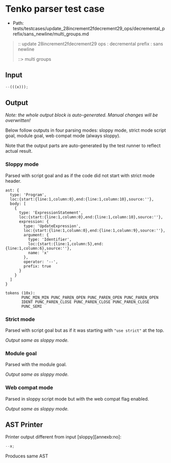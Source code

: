 # Tenko parser test case

- Path: tests/testcases/update_28increment2fdecrement29_ops/decremental_prefix/sans_newline/multi_groups.md

> :: update 28increment2fdecrement29 ops : decremental prefix : sans newline
>
> ::> multi groups

## Input

`````js
--(((x)));
`````

## Output

_Note: the whole output block is auto-generated. Manual changes will be overwritten!_

Below follow outputs in four parsing modes: sloppy mode, strict mode script goal, module goal, web compat mode (always sloppy).

Note that the output parts are auto-generated by the test runner to reflect actual result.

### Sloppy mode

Parsed with script goal and as if the code did not start with strict mode header.

`````
ast: {
  type: 'Program',
  loc:{start:{line:1,column:0},end:{line:1,column:10},source:''},
  body: [
    {
      type: 'ExpressionStatement',
      loc:{start:{line:1,column:0},end:{line:1,column:10},source:''},
      expression: {
        type: 'UpdateExpression',
        loc:{start:{line:1,column:0},end:{line:1,column:9},source:''},
        argument: {
          type: 'Identifier',
          loc:{start:{line:1,column:5},end:{line:1,column:6},source:''},
          name: 'x'
        },
        operator: '--',
        prefix: true
      }
    }
  ]
}

tokens (10x):
       PUNC_MIN_MIN PUNC_PAREN_OPEN PUNC_PAREN_OPEN PUNC_PAREN_OPEN
       IDENT PUNC_PAREN_CLOSE PUNC_PAREN_CLOSE PUNC_PAREN_CLOSE
       PUNC_SEMI
`````

### Strict mode

Parsed with script goal but as if it was starting with `"use strict"` at the top.

_Output same as sloppy mode._

### Module goal

Parsed with the module goal.

_Output same as sloppy mode._

### Web compat mode

Parsed in sloppy script mode but with the web compat flag enabled.

_Output same as sloppy mode._

## AST Printer

Printer output different from input [sloppy][annexb:no]:

````js
--x;
````

Produces same AST
